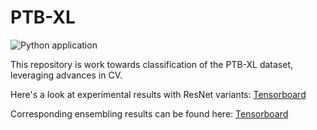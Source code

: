 # PTB-XL

![Python application](https://github.com/dthiagarajan/ptb-xl-research/workflows/Python%20application/badge.svg?branch=master)

This repository is work towards classification of the PTB-XL dataset, leveraging advances in CV.

Here's a look at experimental results with ResNet variants: [Tensorboard](https://tensorboard.dev/experiment/hXWVPkzZQIm2fVpIYX9EUA/)

Corresponding ensembling results can be found here: [Tensorboard](https://tensorboard.dev/experiment/HmMPUDuZTLWbSXokxAE9ZQ/#hparams)
